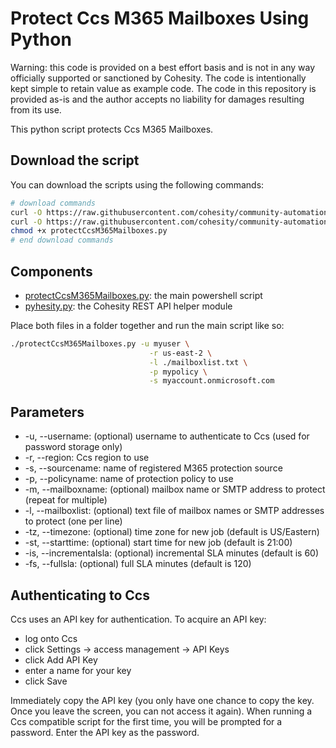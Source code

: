 # Protect Ccs M365 Mailboxes Using Python

Warning: this code is provided on a best effort basis and is not in any way officially supported or sanctioned by Cohesity. The code is intentionally kept simple to retain value as example code. The code in this repository is provided as-is and the author accepts no liability for damages resulting from its use.

This python script protects Ccs M365 Mailboxes.

## Download the script

You can download the scripts using the following commands:

```bash
# download commands
curl -O https://raw.githubusercontent.com/cohesity/community-automation-samples/main/python/protectCcsM365Mailboxes/protectCcsM365Mailboxes.py
curl -O https://raw.githubusercontent.com/cohesity/community-automation-samples/main/python/pyhesity.py
chmod +x protectCcsM365Mailboxes.py
# end download commands
```

## Components

* [protectCcsM365Mailboxes.py](https://raw.githubusercontent.com/cohesity/community-automation-samples/main/ccs/python/protectCcsM365Mailboxes/protectCcsM365Mailboxes.py): the main powershell script
* [pyhesity.py](https://raw.githubusercontent.com/cohesity/community-automation-samples/main/python/pyhesity/pyhesity.py): the Cohesity REST API helper module

Place both files in a folder together and run the main script like so:

```bash
./protectCcsM365Mailboxes.py -u myuser \
                               -r us-east-2 \
                               -l ./mailboxlist.txt \
                               -p mypolicy \
                               -s myaccount.onmicrosoft.com
```

## Parameters

* -u, --username: (optional) username to authenticate to Ccs (used for password storage only)
* -r, --region: Ccs region to use
* -s, --sourcename: name of registered M365 protection source
* -p, --policyname: name of protection policy to use
* -m, --mailboxname: (optional) mailbox name or SMTP address to protect (repeat for multiple)
* -l, --mailboxlist: (optional) text file of mailbox names or SMTP addresses to protect (one per line)
* -tz, --timezone: (optional) time zone for new job (default is US/Eastern)
* -st, --starttime: (optional) start time for new job (default is 21:00)
* -is, --incrementalsla: (optional) incremental SLA minutes (default is 60)
* -fs, --fullsla: (optional) full SLA minutes (default is 120)

## Authenticating to Ccs

Ccs uses an API key for authentication. To acquire an API key:

* log onto Ccs
* click Settings -> access management -> API Keys
* click Add API Key
* enter a name for your key
* click Save

Immediately copy the API key (you only have one chance to copy the key. Once you leave the screen, you can not access it again). When running a Ccs compatible script for the first time, you will be prompted for a password. Enter the API key as the password.
